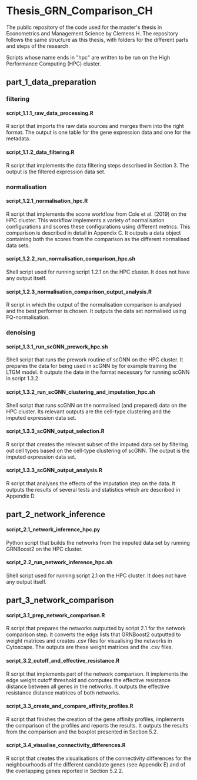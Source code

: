 # Thesis_GRN_Comparison_CH
The public repository of the code used for the master's thesis in Econometrics and Management Science by Clemens H. 
The repository follows the same structure as this thesis, with folders for the different parts and steps of the research. 

Scripts whose name ends in "hpc" are written to be run on the High Performance Computing (HPC) cluster.

## part\_1\_data\_preparation

### filtering
#### script\_1.1.1\_raw\_data\_processing.R
R script that imports the raw data sources and merges them into the right format. The output is one table for the gene expression data and one for the metadata.

#### script\_1.1.2\_data\_filtering.R
R script that implements the data filtering steps described in Section 3. The output is the filtered expression data set.

### normalisation
#### script\_1.2.1\_normalisation\_hpc.R
R script that implements the scone workflow from Cole et al. (2019) on the HPC cluster. This workflow implements a variety of normalisation configurations and scores these configurations using different metrics. This comparison is described in detail in Appendix C. It outputs a data object containing both the scores from the comparison as the different normalised data sets.

#### script\_1.2.2\_run\_normalisation\_comparison\_hpc.sh
Shell script used for running script 1.2.1 on the HPC cluster. It does not have any output itself.

#### script\_1.2.3\_normalisation\_comparison\_output\_analysis.R
R script in which the output of the normalisation comparison is analysed and the best performer is chosen. It outputs the data set normalised using FQ-normalisation. 

### denoising
#### script\_1.3.1\_run\_scGNN\_prework\_hpc.sh
Shell script that runs the prework routine of scGNN on the HPC cluster. It prepares the data for being used in scGNN by for example training the LTGM model. It outputs the data in the format necessary for running scGNN in script 1.3.2.

#### script\_1.3.2\_run\_scGNN\_clustering\_and\_imputation\_hpc.sh
Shell script that runs scGNN on the normalised (and prepared) data on the HPC cluster. Its relevant outputs are the cell-type clustering and the imputed expression data set.

#### script\_1.3.3\_scGNN\_output\_selection.R
R script that creates the relevant subset of the imputed data set by filtering out cell types based on the cell-type clustering of scGNN. The output is the imputed expression data set.

#### script\_1.3.3\_scGNN\_output\_analysis.R
R script that analyses the effects of the imputation step on the data. It outputs the results of several tests and statistics which are described in Appendix D.

## part\_2\_network\_inference
#### script\_2.1\_network\_inference\_hpc.py
Python script that builds the networks from the imputed data set by running GRNBoost2 on the HPC cluster.

#### script\_2.2\_run\_network\_inference\_hpc.sh
Shell script used for running script 2.1 on the HPC cluster. It does not have any output itself.

## part\_3\_network\_comparison
#### script\_3.1\_prep\_network\_comparison.R
R script that prepares the networks outputted by script 2.1 for the network comparison step. It converts the edge lists that GRNBoost2 outputted to weight matrices and creates .csv files for visualising the networks in Cytoscape.
The outputs are these weight matrices and the .csv files.

#### script\_3.2\_cutoff\_and\_effective\_resistance.R
R script that implements part of the network comparison. It implements the edge weight cutoff threshold and computes the effective resistance distance between all genes in the networks. It outputs the effective resistance distance matrices of both networks.

#### script\_3.3\_create\_and\_compare\_affinity\_profiles.R
R script that finishes the creation of the gene affinity profiles, implements the comparison of the profiles and reports the results. It outputs the results from the comparison and the boxplot presented in Section 5.2.

#### script\_3.4\_visualise\_connectivity\_differences.R
R script that creates the visualisations of the connectivity differences for the neighbourhoods of the different candidate genes (see Appendix E) and of the overlapping genes reported in Section 5.2.2.
